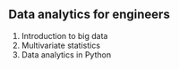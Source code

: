 ## Data analytics for engineers

1. Introduction to big data
2. Multivariate statistics
3. Data analytics in Python


